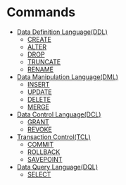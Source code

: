 # Commands

- [Data Definition Language(DDL)](./DDL.md)
    - [CREATE](./DDL.md#create) 
    - [ALTER]() 
    - [DROP]() 
    - [TRUNCATE]()
    - [RENAME]()
- [Data Manipulation Language(DML)](./DML.md)
    - [INSERT](./DML.md#insert)
    - [UPDATE](./DML.md#update)
    - [DELETE](./DML.md#delete)
    - [MERGE]()
- [Data Control Language(DCL)](./DCL.md)
    - [GRANT]()
    - [REVOKE]()
- [Transaction Control(TCL)](./TCL.md)
    - [COMMIT]()
    - [ROLLBACK]()
    - [SAVEPOINT]()
- [Data Query Language(DQL)](./DQL.md)
    - [SELECT](./DQL.md#select)